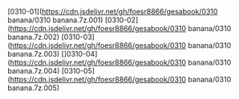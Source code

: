 [0310-01](https://cdn.jsdelivr.net/gh/foesr8866/gesabook/0310  banana/0310  banana.7z.001)  [0310-02](https://cdn.jsdelivr.net/gh/foesr8866/gesabook/0310  banana/0310  banana.7z.002)  [0310-03](https://cdn.jsdelivr.net/gh/foesr8866/gesabook/0310  banana/0310  banana.7z.003)  []0310-04](https://cdn.jsdelivr.net/gh/foesr8866/gesabook/0310  banana/0310  banana.7z.004) [0310-05](https://cdn.jsdelivr.net/gh/foesr8866/gesabook/0310  banana/0310  banana.7z.005)  
